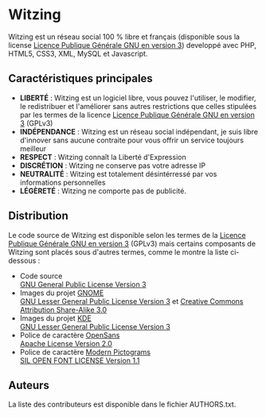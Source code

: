 # Witzing

Witzing est un réseau social 100 % libre et français (disponible sous la license [Licence Publique Générale GNU en version 3](http://www.gnu.org/licenses/gpl.txt)) developpé avec PHP, HTML5, CSS3, XML, MySQL et Javascript.

## Caractéristiques principales

* **LIBERTÉ** : Witzing est un logiciel libre, vous pouvez l'utiliser, le modifier, le redistribuer et l'améliorer sans autres restrictions que celles stipulées par les termes de la licence [Licence Publique Générale GNU en version 3](http://www.gnu.org/licenses/gpl.txt) (GPLv3)
* **INDÉPENDANCE** : Witzing est un réseau social indépendant, je suis libre d'innover sans aucune contraite pour vous offrir un service toujours meilleur
* **RESPECT** : Witzing connaît la Liberté d'Expression
* **DISCRÉTION** : Witzing ne conserve pas votre adresse IP
* **NEUTRALITÉ** : Witzing est totalement désintérressé par vos informations personnelles
* **LÉGÈRETÉ** : Witzing ne comporte pas de publicité.

## Distribution

Le code source de Witzing est disponible selon les termes de la [Licence Publique Générale GNU en version 3](http://www.gnu.org/licenses/gpl.txt) (GPLv3) mais certains composants de Witzing sont placés sous d'autres termes, comme le montre la liste ci-dessous :

* Code source  
    [GNU General Public License Version 3](http://www.gnu.org/licenses/gpl.txt)
* Images du projet [GNOME](http://gnome.org/)  
    [GNU Lesser General Public License Version 3](http://www.gnu.org/licenses/lgpl.txt) et [Creative Commons Attribution Share-Alike 3.0](http://creativecommons.org/licenses/by-sa/3.0/)
* Images du projet [KDE](http://kde.org/)  
    [GNU Lesser General Public License Version 3](http://www.gnu.org/licenses/lgpl.txt)
* Police de caractère [OpenSans](http://www.google.com/fonts/specimen/Open+Sans)  
    [Apache License Version 2.0](http://www.apache.org/licenses/LICENSE-2.0.txt)
* Police de caractère [Modern Pictograms](http://johncaserta.com/modern-pictograms/)  
    [SIL OPEN FONT LICENSE Version 1.1](http://scripts.sil.org/cms/scripts/page.php?item_id=OFL_web)

## Auteurs

La liste des contributeurs est disponible dans le fichier AUTHORS.txt.

